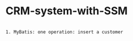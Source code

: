 # CRM-system-with-SSM
``` A customer relationship management system done by Spring + Spring MVC + MyBatis

1. MyBatis: one operation: insert a customer
